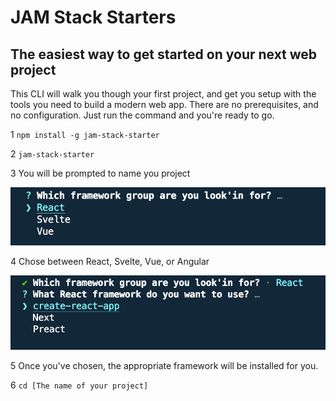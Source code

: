 # JAM Stack Starters

## The easiest way to get started on your next web project

This CLI will walk you though your first project, and get you setup with the tools you need to build a modern web app.  There are no prerequisites, and no configuration.  Just run the command and you're ready to go.

1  `npm install -g jam-stack-starter`

2  `jam-stack-starter`

3  You will be prompted to name you project

![](framework.png)

4  Chose between React, Svelte, Vue, or Angular

![](choice.png)

5  Once you've chosen, the appropriate framework will be installed for you.

6  `cd [The name of your project]`
